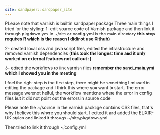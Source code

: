 ```yaml
---
site: sandpaper::sandpaper_site
---
```

PLease note that varnish is builtin sandpaper package
Three main things I tried for the styling:
1- edit source code of Varnish package and then link it through pkgdown.yml in ~/site or config.yml in the main directory **this step requires R which is the reason I didinot use Github)**

2- created local css and java script files, edited the infrastructure and removed varnish dependencies (**this took the longest time and it only worked on external features not call out :(**

3- edited the workflows to link varnish files **remember the sand_main.yml which I showed you in the meeting**


I feel the right step is the first step, there might be something I missed in editing the package and I think this where you want to start. The error message werenot helful, the workflow mentions where the  error in config files but it did not point out the errors in source code

Please note the ~/source in the varnish package contains CSS files, that's why I believe this where you should start. I edited it and added the ELIXIR-UK styles and linked it through ~/site/pkgdown.yml

Then tried to link it through ~/config.yml






